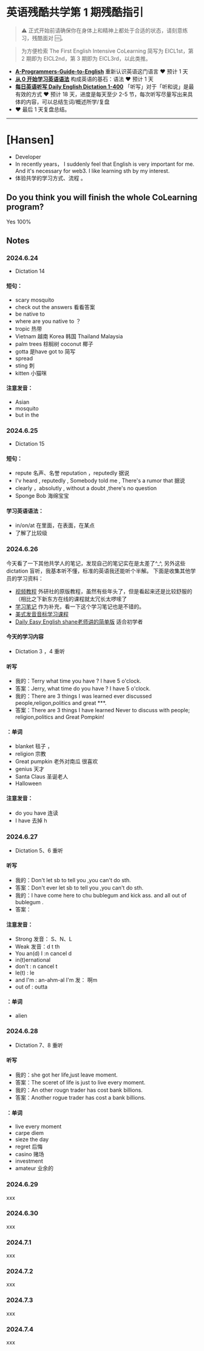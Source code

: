 # 英语残酷共学第 1 期残酷指引

> ⚠️ 正式开始前请确保你在身体上和精神上都处于合适的状态，请刻意练习，残酷面对 🆒。

> 为方便检索 The First English Intensive CoLearning 简写为 EICL1st，第 2 期即为 EICL2nd，第 3 期即为 EICL3rd，以此类推。

- [**A-Programmers-Guide-to-English**](https://github.com/yujiangshui/A-Programmers-Guide-to-English) 重新认识英语这门语言 ❤️ 预计 1 天
- [**从 0 开始学习英语语法**](https://hzpt-inet-club.github.io/english-note/) 构成英语的基石：语法 ❤️ 预计 1 天
- [**每日英语听写 Daily English Dictation 1-400**](https://www.bilibili.com/video/BV1U7411a7xG?p=3&vd_source=bc0666711d2280c24d54945ab9c11146) 「听写」对于「听和说」是最有效的方式 ❤️ 预计 18 天，进度是每天至少 2-5 节，每次听写尽量写出来具体的内容，可以总结生词/概述所学/复盘
- ❤️ 最后 1 天复盘总结。

---

# [Hansen]
- Developer 
- In recently years， I suddenly feel that English is very important for me. And it's necessary for web3. I like learning sth by my interest. 
- 体验共学的学习方式、流程 。

## Do you think you will finish the whole CoLearning program?
Yes 100%

## Notes
### 2024.6.24

- Dictation 14 

#### 短句：

- scary  mosquito 
- check out the answers  看看答案
- be native to 
- where are you native to ？
- tropic  热带
- Vietnam 越南  Korea  韩国  Thailand  Malaysia
- palm trees  棕榈树   coconut 椰子 
- gotta 是have got to 简写 
- spread
- sting  刺
- kitten  小猫咪

#### 注意发音：

- Asian  
- mosquito  
- but in the


### 2024.6.25

- Dictation 15 

#### 短句：

- repute  名声、名誉   reputation ，reputedly 据说
- I'v heard , reputedly , Somebody told me , There's a rumor that    据说
- clearly ，absolutly , without a doubt ,there's no question 
- Sponge Bob  海绵宝宝

#### 学习英语语法：

- in/on/at   在里面，在表面，在某点 
- 了解了比较级

### 2024.6.26

今天看了一下其他共学人的笔记，发现自己的笔记实在是太差了^_^, 另外这些dictation 盲听，我基本听不懂，标准的英语我还能听个半解。
下面是收集其他学员的学习资料：

- [视频教程](https://www.youtube.com/playlist?list=PL5YAbMpT3Nh0-CzUxXCc79WTHXBwuZ8PN) 外研社的原版教程，虽然有些年头了，但是看起来还是比较舒服的（相比之下新东方在线的课程就太冗长太啰嗦了
- [学习笔记](https://www.ha85.com/books/3) 作为补充，看一下这个学习笔记也是不错的。
- [美式发音音标学习课程](https://www.bilibili.com/video/BV12J411D7W7?p=1&vd_source=45d5e03ab21a5cf7690a0bc34febb58a)
- [Daily Easy English shane老师讲的简单版](https://www.bilibili.com/video/BV1Bb411V7qM/?spm_id_from=333.1007.top_right_bar_window_default_collection.content.click&vd_source=c982cd6867efd92678ca0f59908aaf35) 适合初学者

#### 今天的学习内容

- Dictation 3 ，4  重听

#### 听写

- 我的：Terry  what time you have ?  I have 5 o'clock. 
- 答案：Jerry, what time do you have ?  I have 5 o'clock. 
- 我的：There are 3 things I was learned ever discussed people,religon,politics and great ***. 
- 答案：There are 3 things I have learned Never to discuss with people; religion,politics and Great Pompkin!

#### ：单词

- blanket  毯子 ，
- religion  宗教
- Great pumpkin  老外对南瓜 很喜欢
- genius  天才
- Santa Claus  圣诞老人
- Halloween  

#### 注意发音：

- do you have   连读
- I have  去掉 h

### 2024.6.27

- Dictation 5、6 重听

#### 听写

- 我的：Don't let sb to tell you ,you can't do sth.
- 答案：Don't ever let sb to tell you ,you can't do sth.
- 我的：I have come here to chu bublegum and kick ass. and all out of bublegum .
- 答案：

#### 注意发音：

- Strong 发音： S、N、L
- Weak 发音：d t th 
- You an(d) I   :n  cancel d  
- in(t)ernational   
- don't    : n  cancel t 
- le(t) : le
- and I'm   : an-ahm-al   I'm 发： 啊m
- out of : outta 

#### ：单词

- alien  

### 2024.6.28

- Dictation 7、8 重听

#### 听写

- 我的：she got her life,just leave moment.
- 答案：The sceret of life is just to live every moment.
- 我的：An other rougn trader has cost bank billions.
- 答案：Another rogue trader has cost a bank billions. 

#### ：单词

- live every moment 
- carpe diem 
- sieze the day 
- regret  后悔 
- casino  赌场    
- investment 
- amateur 业余的

### 2024.6.29
xxx

### 2024.6.30
xxx

### 2024.7.1
xxx

### 2024.7.2
xxx

### 2024.7.3
xxx

### 2024.7.4
xxx

